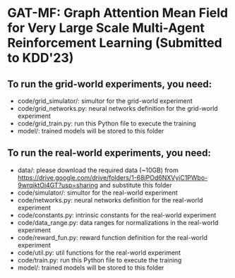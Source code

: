 # GAT-MF: Graph Attention Mean Field for Very Large Scale Multi-Agent Reinforcement Learning (Submitted to KDD'23)

## To run the grid-world experiments, you need:
- code/grid_simulator/: simultor for the grid-world experiment
- code/grid_networks.py: neural networks definition for the grid-world experiment
- code/grid_train.py: run this Python file to execute the training
- model/: trained models will be stored to this folder

## To run the real-world experiments, you need:
- data/: please download the required data (~10GB) from https://drive.google.com/drive/folders/1-68jPOd6NXVyiC1PWbo-9wrqiktOi4GT?usp=sharing and substitute this folder
- code/simulator/: simultor for the real-world experiment
- code/networks.py: neural networks definition for the real-world experiment
- code/constants.py: intrinsic constants for the real-world experiment
- code/data_range.py: data ranges for normalizations in the real-world experiment
- code/reward_fun.py: reward function definition for the real-world experiment
- code/util.py: util functions for the real-world experiment
- code/train.py: run this Python file to execute the training
- model/: trained models will be stored to this folder
